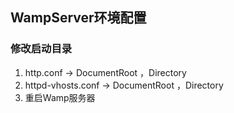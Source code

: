 ## WampServer环境配置
### 修改启动目录
1. http.conf -> DocumentRoot ，Directory
2. httpd-vhosts.conf -> DocumentRoot ，Directory
3. 重启Wamp服务器


